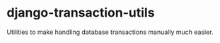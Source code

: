 django-transaction-utils
========================

Utilities to make handling database transactions manually much easier.
